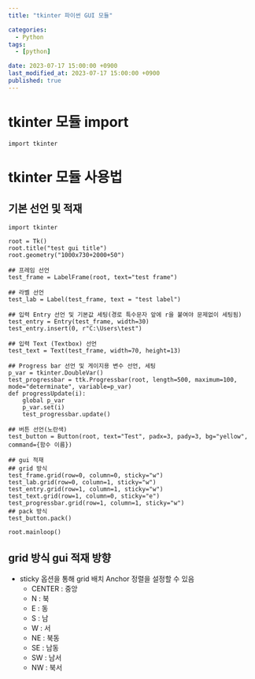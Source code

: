 ```yaml
---
title: "tkinter 파이썬 GUI 모듈"

categories:
  - Python
tags:
  - [python]

date: 2023-07-17 15:00:00 +0900
last_modified_at: 2023-07-17 15:00:00 +0900
published: true
---
```

# tkinter 모듈 import
```
import tkinter
```

# tkinter 모듈 사용법
## 기본 선언 및 적재
```
import tkinter

root = Tk()
root.title("test gui title")
root.geometry("1000x730+2000+50")

## 프레임 선언
test_frame = LabelFrame(root, text="test frame")

## 라벨 선언
test_lab = Label(test_frame, text = "test label")

## 입력 Entry 선언 및 기본값 세팅(경로 특수문자 앞에 r을 붙여야 문제없이 세팅됨)
test_entry = Entry(test_frame, width=30)
test_entry.insert(0, r"C:\Users\test")

## 입력 Text (Textbox) 선언
test_text = Text(test_frame, width=70, height=13)

## Progress bar 선언 및 게이지용 변수 선언, 세팅
p_var = tkinter.DoubleVar()
test_progressbar = ttk.Progressbar(root, length=500, maximum=100, mode="determinate", variable=p_var)
def progressUpdate(i):
    global p_var
    p_var.set(i)
    test_progressbar.update()
    
## 버튼 선언(노란색)
test_button = Button(root, text="Test", padx=3, pady=3, bg="yellow", command={함수 이름})

## gui 적재
## grid 방식
test_frame.grid(row=0, column=0, sticky="w")
test_lab.grid(row=0, column=1, sticky="w")
test_entry.grid(row=1, column=1, sticky="w")
test_text.grid(row=1, column=0, sticky="e")
test_progressbar.grid(row=1, column=1, sticky="w")
## pack 방식
test_button.pack()

root.mainloop()
```

## grid 방식 gui 적재 방향
* sticky 옵션을 통해 grid 배치 Anchor 정렬을 설정할 수 있음
  * CENTER : 중앙
  * N : 북
  * E : 동
  * S : 남
  * W : 서
  * NE : 북동
  * SE : 남동
  * SW : 남서
  * NW : 북서
